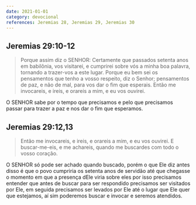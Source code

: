 ```yaml
---
date: 2021-01-01
category: devocional
references: Jeremias 28, Jeremias 29, Jeremias 30
---
```


## Jeremias 29:10-12

> Porque assim diz o SENHOR: Certamente que passados setenta anos em babilônia, vos visitarei, e cumprirei sobre vós a minha boa palavra, tornando a trazer-vos a este lugar.
> Porque eu bem sei os pensamentos que tenho a vosso respeito, diz o Senhor; pensamentos de paz, e não de mal, para vos dar o fim que esperais.
> Então me invocareis, e ireis, e orareis a mim, e eu vos ouvirei.

O SENHOR sabe por o tempo que precisamos e pelo que precisamos passar para trazer a paz e nos dar o fim que esperamos.

## Jeremias 29:12,13

> Então me invocareis, e ireis, e orareis a mim, e eu vos ouvirei.
> E buscar-me-eis, e me achareis, quando me buscardes com todo o vosso coração.

O SENHOR só pode ser achado quando buscado, porém o que Ele diz antes disso é que o povo cumpriria os setenta anos de servidão até que chegasse o momento em que a presença dEle viria sobre eles por isso precisamos entender que antes de buscar para ser respondido precisamos ser visitados por Ele, em seguida precisamos ser levados por Ele até o lugar que Ele quer que estejamos, aí sim poderemos buscar e invocar e seremos atendidos.

